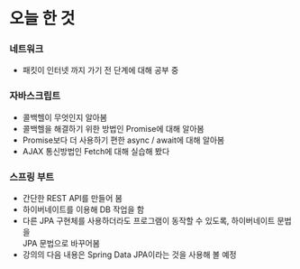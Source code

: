 # 오늘 한 것
### 네트워크
- 패킷이 인터넷 까지 가기 전 단계에 대해 공부 중

### 자바스크립트
- 콜백헬이 무엇인지 알아봄
- 콜백헬을 해결하기 위한 방법인 Promise에 대해 알아봄
- Promise보다 더 사용하기 편한 async / await에 대해 알아봄
- AJAX 통신방법인 Fetch에 대해 실습해 봤다

### 스프링 부트
- 간단한 REST API를 만들어 봄
- 하이버네이트를 이용해 DB 작업을 함
- 다른 JPA 구현체를 사용하더라도 프로그램이 동작할 수 있도록, 하이버네이트 문법을 <br>
JPA 문법으로 바꾸어봄
- 강의의 다음 내용은 Spring Data JPA이라는 것을 사용해 볼 예정



